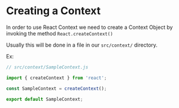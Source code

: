 
# Creating a Context
In order to use React Context we need to create a Context Object by invoking the method `React.createContext()`

Usually this will be done in a file in our `src/context/` directory.

Ex:
```javascript
// src/context/SampleContext.js

import { createContext } from 'react';

const SampleContext = createContext();

export default SampleContext;
```

